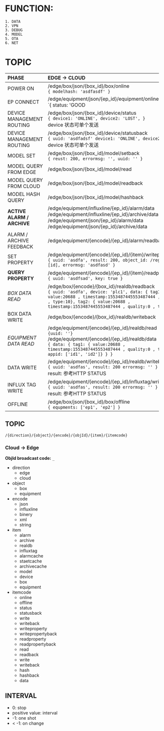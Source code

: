 # FUNCTION:
	1. DATA
	2. VPN
	3. DEBUG
	4. MODEL
	5. OTA
	6. NET

# TOPIC
| PHASE | EDGE -> CLOUD | CLOUD -> EDGE |
| :--- | :--- | :--- |
| POWER ON | /edge/box/json/{box_id}/box/online<br>`{ modelhash: 'asdfasdf' }` | |
| EP CONNECT | /edge/equipment/json/{ep_id}/equipment/online<br>`{ status: 'GOOD | BAD | LOST' }` | |
| DEVICE MANAGEMENT ROUTING | /edge/box/json/{box_id}/device/status<br>`{ device1: 'ONLINE', device2: 'LOST', }`<br>device 状态可单个发送 | |
| DEVICE MANAGEMENT ROUTING | /edge/box/json/{box_id}/device/statusback<br>`{ uuid: 'asdfadsf' device1: 'ONLINE', device2: 'LOST', }`<br>device 状态可单个发送 | /cloud/box/json/{box_id}/device/status<br>`{ uuid: 'sdfasdf', device: /sdfs/; }` |
| MODEL SET | /edge/box/json/{box_id}/model/setback<br>`{ reust: 200, errormsg: '', uuid: '' }` | /cloud/box/json/{box_id}/model/set<br>`{ uuid: 'sdfs', hash: '', model: {} }` |
| MODEL QUERY FROM EDGE | /edge/box/json/{box_id}/model/read | /cloud/box/json/{box_id}/model/readback |
| MODEL QUERY FROM CLOUD | /edge/box/json/{box_id}/model/readback | /cloud/box/json/{box_id}/model/read |
| MODEL HASH QUERY | /edge/box/json/{box_id}/model/hashback | /cloud/box/json/{box_id}/model/hash |
| **ACTIVE ALARM / ARCHIVE** | /edge/equipment/influxline/{ep_id}/alarm/data<br>/edge/equipment/influxline/{ep_id}/archive/data<br>/edge/equipment/json/{ep_id}/alarm/data<br>/edge/equipment/json/{ep_id}/archive/data<br> | |
| ALARM / ARCHIVE FEEDBACK | /edge/equipment/{encode}/{ep_id}/alarm/readback<br> | /cloud/equipment/json/{ep_id}/{item}/read<br>`{uuid: '', encode: 'influxline', object_id: '*'}` |
| SET PROPERTY | /edge/equipment/{encode}/{ep_id}/{item}/writepropertyback<br>`{ uuid: 'asdfa', result: 200, object_id: /regex/ or [id], errormsg: 'asdfasd' }` | /cloud/equipment/{encode}/{ep_id}/{item}/writeproperty<br>`{ uuit: 'asdfa', object_id: /regex/ or [id], enable: true or false }` |
| **QUERY PROPERTY** | /edge/equipment/{encode}/{ep_id}/{item}/readpropertyback<br>`{ uuid: 'asdfsad', key: true }` | /cloud/equipment/{encode}/{ep_id}/{item}/property/readproperty<br>`{ uuid: 'asdfasd', object_id: /regex/ or [id], }` |
| *BOX DATA READ* | /edge/box/{encode}/{box_id}/realdb/readback<br>`{ uuid: 'asdfa', device: 'plc1', data: { tag1: { value:20688 , timestamp:1553487445553487444 , quality:0 , type:10}, tag2: { value:20688 , timestamp:1553487445553487444 , quality:0 , type:10} } }` | /cloud/box/{encode}/{box_id}/realdb/read<br>`{ uuid: 'asdfa', device: 'plc1', tag: /regex/ or [id] }`<br>只读一次 |
| BOX DATA WRITE | /edge/box/{encode}/{box_id}/realdb/writeback<br> | /cloud/box/{encode}/{box_id}/realdb/write<br> |
| *EQUIPMENT DATA READ* | /edge/equipment/{encode}/{ep_id}/realdb/read<br>`{uuid: ''}`<br>/edge/equipment/{encode}/{ep_id}/realdb/data<br>`{ data: { tag1: { value:20688 , timestamp:1553487445553487444 , quality:0 , type:10, appid: ['id1', 'id2']} } }` | /cloud/equipment/{encode}/{ep_id}/realdb/read<br>`{ uuid: 'sadf', interval: {appid1: 1000, appid2: 2000}, etag: /regex/ or [id]}` |
| DATA WRITE | /edge/equipment/{encode}/{ep_id}/realdb/writeback<br>`{ uuid: 'asdfas', result: 200 errormsg: '' }`<br>result: 参考HTTP STATUS | /cloud/equipment/{encode}/{ep_id}/realdb/write<br>`{ uuid: 'asdfasdf', etagName: 'etag1', value: 2000 }` |
| INFLUX TAG WRITE | /edge/equipment/{encode}/{ep_id}/influxtag/writeback<br>`{ uuid: 'asdfas', result: 200 errormsg: '' }`<br>result: 参考HTTP STATUS | /cloud/equipment/{encode}/{ep_id}/influxtag/write<br>`{ uuid: 'asdfasdf', influxtags: {tag1: '', tag2: ''} }` |
| OFFLINE | /edge/box/json/{box_id}/box/offline<br>`{ equpments: ['ep1', 'ep2'] }` | |

## TOPIC
`/{direction}/{object}/{encode}/{objId}/{item}/{itemcode}`

### Cloud -> Edge
**ObjId broadcast code:** `_`

- direction
  - edge
  - cloud
- object
  - box
  - equipment
- encode
  - json
  - influxline
  - binery
  - xml
  - string
- item
  - alarm
  - archive
  - realdb
  - influxtag
  - alarmcache
  - staetcache
  - archivecache
  - model
  - device
  - box
  - equipment
- itemcode
  - online
  - offline
  - status
  - statusback
  - write
  - writeback
  - writeproperty
  - writepropertyback
  - readproperty
  - readpropertyback
  - read
  - readback
  - write
  - writeback
  - hash
  - hashback
  - data

## INTERVAL
- 0: stop
- positive value: interval
- -1: one shot
- < -1: on change
